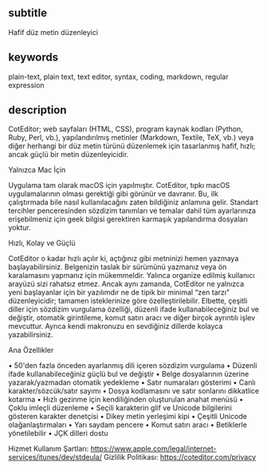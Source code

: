 
subtitle
-----------

Hafif düz metin düzenleyici


keywords
-----------

plain-text, plain text, text editor, syntax, coding, markdown, regular expression


description
-----------

CotEditor; web sayfaları (HTML, CSS), program kaynak kodları (Python, Ruby, Perl, vb.), yapılandırılmış metinler (Markdown, Textile, TeX, vb.) veya diğer herhangi bir düz metin türünü düzenlemek için tasarlanmış hafif, hızlı; ancak güçlü bir metin düzenleyicidir.


Yalnızca Mac İçin

Uygulama tam olarak macOS için yapılmıştır. CotEditor, tıpkı macOS uygulamalarının olması gerektiği gibi görünür ve davranır. Bu, ilk çalıştırmada bile nasıl kullanılacağını zaten bildiğiniz anlamına gelir. Standart tercihler penceresinden sözdizim tanımları ve temalar dahil tüm ayarlarınıza erişebilmeniz için geek bilgisi gerektiren karmaşık yapılandırma dosyaları yoktur.

Hızlı, Kolay ve Güçlü

CotEditor o kadar hızlı açılır ki, açtığınız gibi metninizi hemen yazmaya başlayabilirsiniz. Belgenizin taslak bir sürümünü yazmanız veya ön karalamasını yapmanız için mükemmeldir. Yalınca organize edilmiş kullanıcı arayüzü sizi rahatsız etmez. Ancak aynı zamanda, CotEditor ne yalnızca yeni başlayanlar için bir yazılımdır ne de tipik bir minimal “zen tarzı” düzenleyicidir; tamamen isteklerinize göre özelleştirilebilir. Elbette, çeşitli diller için sözdizim vurgulama özelliği, düzenli ifade kullanabileceğiniz bul ve değiştir, otomatik girintileme, komut satırı aracı ve diğer birçok ayrıntılı işlev mevcuttur. Ayrıca kendi makronuzu en sevdiğiniz dillerde kolayca yazabilirsiniz.

Ana Özellikler

• 50'den fazla önceden ayarlanmış dili içeren sözdizim vurgulama
• Düzenli ifade kullanabileceğiniz güçlü bul ve değiştir
• Belge dosyalarının üzerine yazarak/yazmadan otomatik yedekleme
• Satır numaraları gösterimi
• Canlı karakter/sözcük/satır sayımı
• Dosya kodlamasını ve satır sonlarını dikkatlice kotarma
• Hızlı gezinme için kendiliğinden oluşturulan anahat menüsü
• Çoklu imleçli düzenleme
• Seçili karakterin glif ve Unicode bilgilerini gösteren karakter denetçisi
• Dikey metin yerleşimi kipi
• Çeşitli Unicode olağanlaştırmaları
• Yarı saydam pencere
• Komut satırı aracı
• Betiklerle yönetilebilir
• JÇK dilleri dostu


Hizmet Kullanım Şartları: https://www.apple.com/legal/internet-services/itunes/dev/stdeula/
Gizlilik Politikası: https://coteditor.com/privacy
